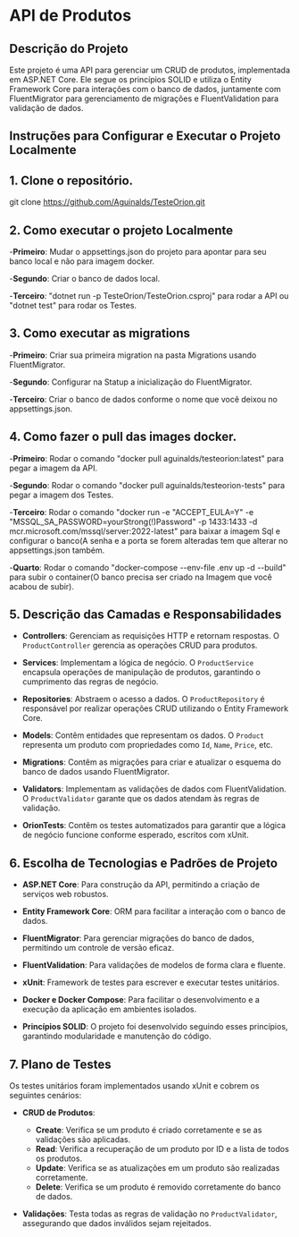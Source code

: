 # API de Produtos

## Descrição do Projeto

Este projeto é uma API para gerenciar um CRUD de produtos, implementada em ASP.NET Core. Ele segue os princípios SOLID e utiliza o Entity Framework Core para interações com o banco de dados, juntamente com FluentMigrator para gerenciamento de migrações e FluentValidation para validação de dados.

## Instruções para Configurar e Executar o Projeto Localmente

## 1. Clone o repositório.

   git clone https://github.com/Aguinalds/TesteOrion.git

## 2. Como executar o projeto Localmente

  -**Primeiro**: Mudar o appsettings.json do projeto para apontar para seu banco local e não para imagem docker.

  -**Segundo**: Criar o banco de dados local.
  
  -**Terceiro**: "dotnet run -p TesteOrion/TesteOrion.csproj" para rodar a API ou "dotnet test" para rodar os Testes.

## 3. Como executar as migrations

  -**Primeiro**: Criar sua primeira migration na pasta Migrations usando FluentMigrator.

  -**Segundo**: Configurar na Statup a inicialização do FluentMigrator.

  -**Terceiro**: Criar o banco de dados conforme o nome que você deixou no appsettings.json.

## 4. Como fazer o pull das images docker.

  -**Primeiro**: Rodar o comando "docker pull aguinalds/testeorion:latest" para pegar a imagem da API.

  -**Segundo**:  Rodar o comando "docker pull aguinalds/testeorion-tests" para pegar a imagem dos Testes.

  -**Terceiro**: Rodar o comando "docker run -e "ACCEPT_EULA=Y" -e "MSSQL_SA_PASSWORD=yourStrong(!)Password" -p 1433:1433 -d mcr.microsoft.com/mssql/server:2022-latest" para baixar a imagem  Sql e configurar o banco(A senha e a porta se forem alteradas tem que alterar no appsettings.json também.

  -**Quarto**:  Rodar o comando "docker-compose --env-file .env up -d --build" para subir o container(O banco precisa ser criado na Imagem que você acabou de subir).

## 5. Descrição das Camadas e Responsabilidades

- **Controllers**: Gerenciam as requisições HTTP e retornam respostas. O `ProductController` gerencia as operações CRUD para produtos.
  
- **Services**: Implementam a lógica de negócio. O `ProductService` encapsula operações de manipulação de produtos, garantindo o cumprimento das regras de negócio.
  
- **Repositories**: Abstraem o acesso a dados. O `ProductRepository` é responsável por realizar operações CRUD utilizando o Entity Framework Core.

- **Models**: Contêm entidades que representam os dados. O `Product` representa um produto com propriedades como `Id`, `Name`, `Price`, etc.

- **Migrations**: Contêm as migrações para criar e atualizar o esquema do banco de dados usando FluentMigrator.

- **Validators**: Implementam as validações de dados com FluentValidation. O `ProductValidator` garante que os dados atendam às regras de validação.

- **OrionTests**: Contêm os testes automatizados para garantir que a lógica de negócio funcione conforme esperado, escritos com xUnit.

## 6. Escolha de Tecnologias e Padrões de Projeto

- **ASP.NET Core**: Para construção da API, permitindo a criação de serviços web robustos.
  
- **Entity Framework Core**: ORM para facilitar a interação com o banco de dados.
  
- **FluentMigrator**: Para gerenciar migrações do banco de dados, permitindo um controle de versão eficaz.

- **FluentValidation**: Para validações de modelos de forma clara e fluente.

- **xUnit**: Framework de testes para escrever e executar testes unitários.

- **Docker e Docker Compose**: Para facilitar o desenvolvimento e a execução da aplicação em ambientes isolados.

- **Princípios SOLID**: O projeto foi desenvolvido seguindo esses princípios, garantindo modularidade e manutenção do código.

## 7. Plano de Testes

Os testes unitários foram implementados usando xUnit e cobrem os seguintes cenários:

- **CRUD de Produtos**:
  - **Create**: Verifica se um produto é criado corretamente e se as validações são aplicadas.
  - **Read**: Verifica a recuperação de um produto por ID e a lista de todos os produtos.
  - **Update**: Verifica se as atualizações em um produto são realizadas corretamente.
  - **Delete**: Verifica se um produto é removido corretamente do banco de dados.

- **Validações**: Testa todas as regras de validação no `ProductValidator`, assegurando que dados inválidos sejam rejeitados.



